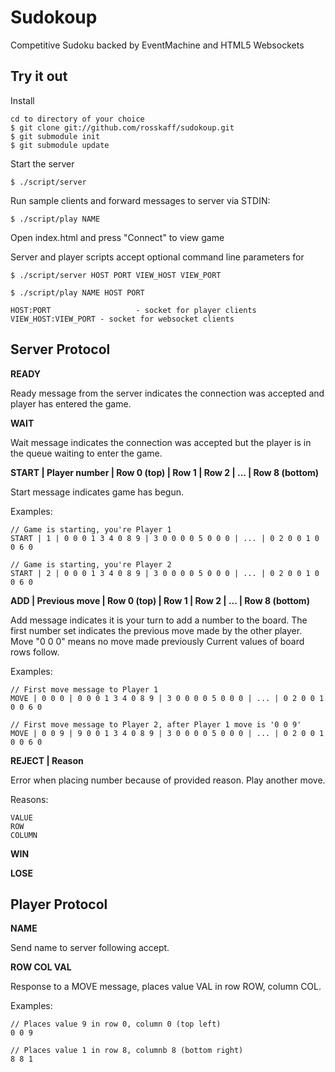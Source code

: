 # Sudokoup #

Competitive Sudoku backed by EventMachine and HTML5 Websockets

## Try it out ##

Install

	cd to directory of your choice
	$ git clone git://github.com/rosskaff/sudokoup.git
	$ git submodule init
	$ git submodule update

Start the server

	$ ./script/server

Run sample clients and forward messages to server via STDIN:

	$ ./script/play NAME

Open index.html and press "Connect" to view game

Server and player scripts accept optional command line parameters for

	$ ./script/server HOST PORT VIEW_HOST VIEW_PORT

	$ ./script/play NAME HOST PORT

	HOST:PORT 					- socket for player clients
	VIEW_HOST:VIEW_PORT - socket for websocket clients

## Server Protocol ##

**READY**

Ready message from the server indicates the connection was accepted and player has entered the game.

**WAIT**

Wait message indicates the connection was accepted but the player is in the queue waiting to enter the game.

**START | Player number | Row 0 (top) | Row 1 | Row 2 | ... | Row 8 (bottom)**

Start message indicates game has begun.

Examples:

	// Game is starting, you're Player 1
	START | 1 | 0 0 0 1 3 4 0 8 9 | 3 0 0 0 0 5 0 0 0 | ... | 0 2 0 0 1 0 0 6 0

	// Game is starting, you're Player 2
	START | 2 | 0 0 0 1 3 4 0 8 9 | 3 0 0 0 0 5 0 0 0 | ... | 0 2 0 0 1 0 0 6 0

**ADD | Previous move | Row 0 (top) | Row 1 | Row 2 | ... | Row 8 (bottom)**

Add message indicates it is your turn to add a number to the board. The first number set indicates the previous move made by the other player. Move "0 0 0" means no move made previously Current values of board rows follow.

Examples:

	// First move message to Player 1
	MOVE | 0 0 0 | 0 0 0 1 3 4 0 8 9 | 3 0 0 0 0 5 0 0 0 | ... | 0 2 0 0 1 0 0 6 0

	// First move message to Player 2, after Player 1 move is '0 0 9'
	MOVE | 0 0 9 | 9 0 0 1 3 4 0 8 9 | 3 0 0 0 0 5 0 0 0 | ... | 0 2 0 0 1 0 0 6 0

**REJECT | Reason**

Error when placing number because of provided reason. Play another move.

Reasons:

	VALUE
	ROW
	COLUMN

**WIN**

**LOSE**

## Player Protocol ##

**NAME**

Send name to server following accept.

**ROW COL VAL**

Response to a MOVE message, places value VAL in row ROW, column COL.

Examples:

	// Places value 9 in row 0, column 0 (top left)
	0 0 9

	// Places value 1 in row 8, columnb 8 (bottom right)
	8 8 1
